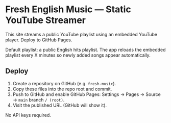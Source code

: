 # Fresh English Music — Static YouTube Streamer

This site streams a public YouTube playlist using an embedded YouTube player. Deploy to GitHub Pages.

Default playlist: a public English hits playlist. The app reloads the embedded playlist every X minutes so newly added songs appear automatically.

## Deploy
1. Create a repository on GitHub (e.g. `fresh-music`).
2. Copy these files into the repo root and commit.
3. Push to GitHub and enable GitHub Pages: Settings → Pages → Source → `main` branch `/ (root)`.
4. Visit the published URL (GitHub will show it).

No API keys required.

